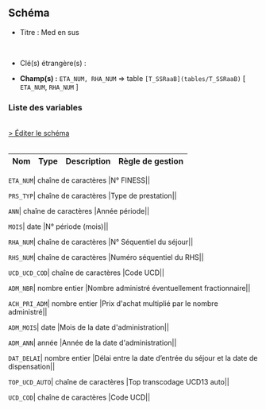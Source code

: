 ## Schéma


- Titre : Med en sus
<br />



- Clé(s) étrangère(s) : <br />

- **Champ(s) :** `ETA_NUM, RHA_NUM`
  => table `[T_SSRaaB](tables/T_SSRaaB)` [ `ETA_NUM`, `RHA_NUM` ]<br />

 
### Liste des variables
<br />
<div>
    <a href="https://gitlab.com/healthdatahub/applications-du-hdh/schema-snds/-/tree/master/schemas/PMSI SSR/T_SSRaaMED.json"
       target="_blank" rel="noopener noreferrer">> Éditer le schéma</a>
</div>
<br />

Nom | Type | Description | Règle de gestion
-|-|-|-



`ETA_NUM`| chaîne de caractères |N° FINESS||

`PRS_TYP`| chaîne de caractères |Type de prestation||

`ANN`| chaîne de caractères |Année période||

`MOIS`| date |N° période (mois)||

`RHA_NUM`| chaîne de caractères |N° Séquentiel du séjour||

`RHS_NUM`| chaîne de caractères |Numéro séquentiel du RHS||

`UCD_UCD_COD`| chaîne de caractères |Code UCD||

`ADM_NBR`| nombre entier |Nombre administré éventuellement fractionnaire||

`ACH_PRI_ADM`| nombre entier |Prix d'achat multiplié par le nombre administré||

`ADM_MOIS`| date |Mois de la date d'administration||

`ADM_ANN`| année |Année de la date d'administration||

`DAT_DELAI`| nombre entier |Délai entre la date d’entrée du séjour et la date de dispensation||

`TOP_UCD_AUTO`| chaîne de caractères |Top transcodage UCD13 auto||

`UCD_COD`| chaîne de caractères |Code UCD||
